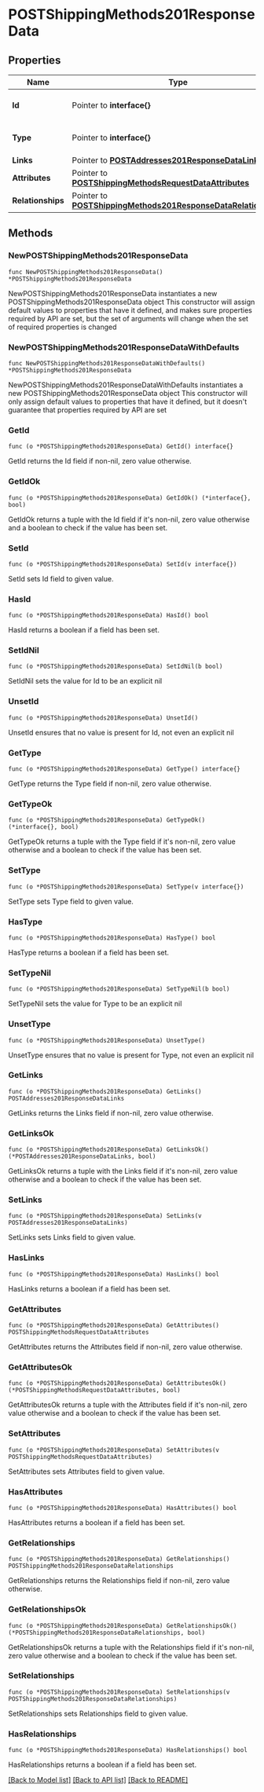 # POSTShippingMethods201ResponseData

## Properties

Name | Type | Description | Notes
------------ | ------------- | ------------- | -------------
**Id** | Pointer to **interface{}** | The resource&#39;s id | [optional] 
**Type** | Pointer to **interface{}** | The resource&#39;s type | [optional] 
**Links** | Pointer to [**POSTAddresses201ResponseDataLinks**](POSTAddresses201ResponseDataLinks.md) |  | [optional] 
**Attributes** | Pointer to [**POSTShippingMethodsRequestDataAttributes**](POSTShippingMethodsRequestDataAttributes.md) |  | [optional] 
**Relationships** | Pointer to [**POSTShippingMethods201ResponseDataRelationships**](POSTShippingMethods201ResponseDataRelationships.md) |  | [optional] 

## Methods

### NewPOSTShippingMethods201ResponseData

`func NewPOSTShippingMethods201ResponseData() *POSTShippingMethods201ResponseData`

NewPOSTShippingMethods201ResponseData instantiates a new POSTShippingMethods201ResponseData object
This constructor will assign default values to properties that have it defined,
and makes sure properties required by API are set, but the set of arguments
will change when the set of required properties is changed

### NewPOSTShippingMethods201ResponseDataWithDefaults

`func NewPOSTShippingMethods201ResponseDataWithDefaults() *POSTShippingMethods201ResponseData`

NewPOSTShippingMethods201ResponseDataWithDefaults instantiates a new POSTShippingMethods201ResponseData object
This constructor will only assign default values to properties that have it defined,
but it doesn't guarantee that properties required by API are set

### GetId

`func (o *POSTShippingMethods201ResponseData) GetId() interface{}`

GetId returns the Id field if non-nil, zero value otherwise.

### GetIdOk

`func (o *POSTShippingMethods201ResponseData) GetIdOk() (*interface{}, bool)`

GetIdOk returns a tuple with the Id field if it's non-nil, zero value otherwise
and a boolean to check if the value has been set.

### SetId

`func (o *POSTShippingMethods201ResponseData) SetId(v interface{})`

SetId sets Id field to given value.

### HasId

`func (o *POSTShippingMethods201ResponseData) HasId() bool`

HasId returns a boolean if a field has been set.

### SetIdNil

`func (o *POSTShippingMethods201ResponseData) SetIdNil(b bool)`

 SetIdNil sets the value for Id to be an explicit nil

### UnsetId
`func (o *POSTShippingMethods201ResponseData) UnsetId()`

UnsetId ensures that no value is present for Id, not even an explicit nil
### GetType

`func (o *POSTShippingMethods201ResponseData) GetType() interface{}`

GetType returns the Type field if non-nil, zero value otherwise.

### GetTypeOk

`func (o *POSTShippingMethods201ResponseData) GetTypeOk() (*interface{}, bool)`

GetTypeOk returns a tuple with the Type field if it's non-nil, zero value otherwise
and a boolean to check if the value has been set.

### SetType

`func (o *POSTShippingMethods201ResponseData) SetType(v interface{})`

SetType sets Type field to given value.

### HasType

`func (o *POSTShippingMethods201ResponseData) HasType() bool`

HasType returns a boolean if a field has been set.

### SetTypeNil

`func (o *POSTShippingMethods201ResponseData) SetTypeNil(b bool)`

 SetTypeNil sets the value for Type to be an explicit nil

### UnsetType
`func (o *POSTShippingMethods201ResponseData) UnsetType()`

UnsetType ensures that no value is present for Type, not even an explicit nil
### GetLinks

`func (o *POSTShippingMethods201ResponseData) GetLinks() POSTAddresses201ResponseDataLinks`

GetLinks returns the Links field if non-nil, zero value otherwise.

### GetLinksOk

`func (o *POSTShippingMethods201ResponseData) GetLinksOk() (*POSTAddresses201ResponseDataLinks, bool)`

GetLinksOk returns a tuple with the Links field if it's non-nil, zero value otherwise
and a boolean to check if the value has been set.

### SetLinks

`func (o *POSTShippingMethods201ResponseData) SetLinks(v POSTAddresses201ResponseDataLinks)`

SetLinks sets Links field to given value.

### HasLinks

`func (o *POSTShippingMethods201ResponseData) HasLinks() bool`

HasLinks returns a boolean if a field has been set.

### GetAttributes

`func (o *POSTShippingMethods201ResponseData) GetAttributes() POSTShippingMethodsRequestDataAttributes`

GetAttributes returns the Attributes field if non-nil, zero value otherwise.

### GetAttributesOk

`func (o *POSTShippingMethods201ResponseData) GetAttributesOk() (*POSTShippingMethodsRequestDataAttributes, bool)`

GetAttributesOk returns a tuple with the Attributes field if it's non-nil, zero value otherwise
and a boolean to check if the value has been set.

### SetAttributes

`func (o *POSTShippingMethods201ResponseData) SetAttributes(v POSTShippingMethodsRequestDataAttributes)`

SetAttributes sets Attributes field to given value.

### HasAttributes

`func (o *POSTShippingMethods201ResponseData) HasAttributes() bool`

HasAttributes returns a boolean if a field has been set.

### GetRelationships

`func (o *POSTShippingMethods201ResponseData) GetRelationships() POSTShippingMethods201ResponseDataRelationships`

GetRelationships returns the Relationships field if non-nil, zero value otherwise.

### GetRelationshipsOk

`func (o *POSTShippingMethods201ResponseData) GetRelationshipsOk() (*POSTShippingMethods201ResponseDataRelationships, bool)`

GetRelationshipsOk returns a tuple with the Relationships field if it's non-nil, zero value otherwise
and a boolean to check if the value has been set.

### SetRelationships

`func (o *POSTShippingMethods201ResponseData) SetRelationships(v POSTShippingMethods201ResponseDataRelationships)`

SetRelationships sets Relationships field to given value.

### HasRelationships

`func (o *POSTShippingMethods201ResponseData) HasRelationships() bool`

HasRelationships returns a boolean if a field has been set.


[[Back to Model list]](../README.md#documentation-for-models) [[Back to API list]](../README.md#documentation-for-api-endpoints) [[Back to README]](../README.md)


